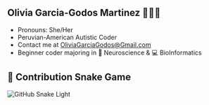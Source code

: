 ## Olivia Garcia-Godos Martinez 👩🏽‍💻

- Pronouns: She/Her
- Peruvian-American Autistic Coder
- Contact me at [OliviaGarciaGodos@Gmail.com](mailto:OliviaGarciaGodos@Gmail.Com)
- Beginner coder majoring in 🧠 Neuroscience & 💻 BioInformatics

## 🐍 Contribution Snake Game

![GitHub Snake Light](https://github.com/OliviaGGE/OliviaGG/blob/output/github-contribution-grid-snake.svg#gh-light-mode-only)
<!--![GitHub Snake Dark](https://github.com/YOUR_USERNAME/YOUR_REPO_NAME/blob/output/github-contribution-grid-snake-dark.svg#gh-dark-mode-only)-->

<!--
**OliviaGG/OliviaGG** is a ✨ _special_ ✨ repository because its `README.md` (this file) appears on your GitHub profile.

Here are some ideas to get you started:

- 🔭 I’m currently working on ...
- 🌱 I’m currently learning ...
- 👯 I’m looking to collaborate on ...
- 🤔 I’m looking for help with ...
- 💬 Ask me about ...
- 📫 How to reach me: ...
- 😄 Pronouns: ...
- ⚡ Fun fact: ...
-->
